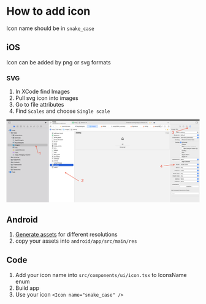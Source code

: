 # How to add icon

Icon name should be in `snake_case`

## iOS

Icon can be added by png or svg formats

### SVG
1. In XCode find Images
2. Pull svg icon into images
3. Go to file attributes 
4. Find `Scales` and choose `Single scale`

![image info](./images/how-to-add-icon-ios.png)

## Android

1. [Generate assets](https://romannurik.github.io/AndroidAssetStudio/icons-generic.html#source.type=image&source.space.trim=1&source.space.pad=0&size=32&padding=0&color=rgb(0%2C%200%2C%200)&name=iconname) for different resolutions
2. copy your assets into `android/app/src/main/res`

## Code

1. Add your icon name into `src/components/ui/icon.tsx` to IconsName enum
2. Build app
3. Use your icon `<Icon name="snake_case" />`

